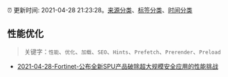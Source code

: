 :alarm_clock: 更新时间: 2021-04-28 21:23:28。[来源分类](../README.md)、[标签分类](../TAGS.md)、[时间分类](../TIMELINE.md)

## 性能优化


> 关键字：`性能`、`优化`、`加载`、`SEO`、`Hints`、`Prefetch`、`Prerender`、`Preload`



- [2021-04-28-Fortinet-公布全新SPU产品破除超大规模安全应用的性能挑战](https://sec.thief.one/article_content?a_id=58d9144b7bad3772b429690cc6fc1841) 